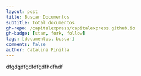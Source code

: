 ```yaml
---
layout: post
title: Buscar Documentos
subtitle: Total documentos
gh-repo: /capitalexpress/capitalexpress.github.io
gh-badge: [star, fork, follow]
tags: [documentos, buscar]
comments: false
author: Catalina Pinilla
---
```


dfgdgdfgdfdfgdfhdfhdf